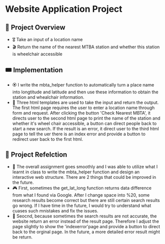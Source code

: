 # Website Application Project

## 🎯 Project Overview
* 🎖 Take an input of a location name
* 🎬 Return the name of the nearest MTBA station and whether this station is wheelchair accessible

## 🎟 Implementation
* 🏵 I write the mbta_helper function to automatically turn a place name into longtitude and latitude and then use these information to obtain the station and whealchair information. 
* 🎼 Three html templates are used to take the input and return the output. The first html page requires the user to enter a location name through form and request. After clicking the button 'Check Nearest MBTA', it directs user to the second html page to print the name of the station and whether it's wheel chair accessible, a button can direct people back to start a new search. If the result is an error, it direct user to the third html page to tell the uer there is an index error and provide a button to redirect user back to the first html.

## 🎰 Project Refelction
* 🧩 The overall assignment goes smoothly and I was able to utilize what I learnt in class to write the mbta_helper function and design an interactive web structure. There are 2 things that could be improved in the future. 
* 🎮 First, sometimes the get_lat_long function returns data difference from what I found via Google. After I change space into %20, some research results become correct but there are still certain search results go wrong. If I have time in the future, I would try to understand what cuases such mnistakes and fix the issues. 
* 🚝 Seocnd, because sometimes the search results are not accurate, the website return an error instead of the result page. Therefore I adjust the page slightly to show the 'indexerror'page and provide a button to direct back to the orginal page. In the future, a more detailed error result might be return.
